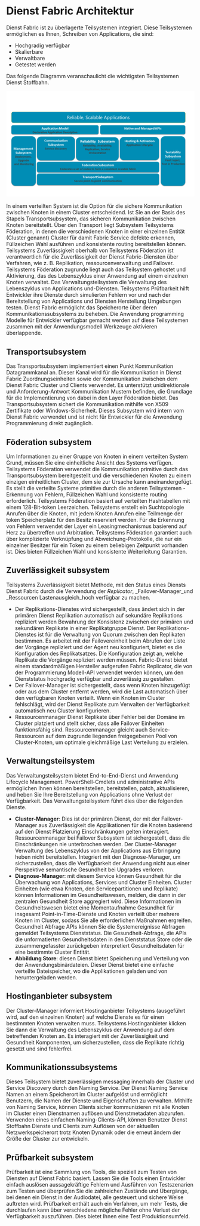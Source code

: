 <properties
   pageTitle="Dienst Fabric Architektur | Microsoft Azure"
   description="Dienst ist, ist eine verteilte Systeme Plattform zur Erstellung skalierbarer, zuverlässiger und einfach verwaltete Applikationen für die Cloud verwendet. In diesem Artikel wird die Architektur Dienst Fabric."
   services="service-fabric"
   documentationCenter=".net"
   authors="rishirsinha"
   manager="timlt"
   editor="rishirsinha"/>

<tags
   ms.service="service-fabric"
   ms.devlang="dotnet"
   ms.topic="article"
   ms.tgt_pltfrm="NA"
   ms.workload="NA"
   ms.date="06/09/2016"
   ms.author="rsinha"/>

# <a name="service-fabric-architecture"></a>Dienst Fabric Architektur

Dienst Fabric ist zu überlagerte Teilsystemen integriert. Diese Teilsystemen ermöglichen es Ihnen, Schreiben von Applications, die sind:

* Hochgradig verfügbar
* Skalierbare
* Verwaltbare
* Getestet werden

Das folgende Diagramm veranschaulicht die wichtigsten Teilsystemen Dienst Stoffbahn.

![Diagramm-Dienst Fabric Architektur](media/service-fabric-architecture/service-fabric-architecture.png)

In einem verteilten System ist die Option für die sichere Kommunikation zwischen Knoten in einem Cluster entscheidend. Ist Sie an der Basis des Stapels Transportsubsystem, das sicheren Kommunikation zwischen Knoten bereitstellt. Über den Transport liegt Subsystem Teilsystems Föderation, in denen die verschiedenen Knoten in einer einzelnen Entität (Cluster genannt) Cluster für damit Fabric Service defekte erkennen, Füllzeichen Wahl ausführen und konsistente routing bereitstellen können. Teilsystems Zuverlässigkeit oberhalb von Teilsystems Föderation ist verantwortlich für die Zuverlässigkeit der Dienst Fabric-Diensten über Verfahren, wie z. B. Replikation, ressourcenverwaltung und Failover. Teilsystems Föderation zugrunde liegt auch das Teilsystem gehostet und Aktivierung, das des Lebenszyklus einer Anwendung auf einem einzelnen Knoten verwaltet. Das Verwaltungsteilsystem die Verwaltung des Lebenszyklus von Applications und-Diensten. Teilsystems Prüfbarkeit hilft Entwickler ihre Dienste durch simulierten Fehlern vor und nach der Bereitstellung von Applications und Diensten Herstellung Umgebungen testen. Dienst Fabric ermöglicht das Speicherorte über deren Kommunikationssubsystems zu beheben. Die Anwendung programming Modelle für Entwickler verfügbar gemacht werden auf diese Teilsystemen zusammen mit der Anwendungsmodell Werkzeuge aktivieren überlappende.

## <a name="transport-subsystem"></a>Transportsubsystem
Das Transportsubsystem implementiert einen Punkt Kommunikation Datagrammkanal an. Dieser Kanal wird für die Kommunikation in Dienst Fabric Zuordnungseinheiten sowie der Kommunikation zwischen dem Dienst Fabric Cluster und Clients verwendet. Es unterstützt unidirektionale und Anforderung-Antwort Kommunikation Mustern befinden, die Grundlage für die Implementierung von dabei in den Layer Föderation bietet. Das Transportsubsystem sichert die Kommunikation mithilfe von X509 Zertifikate oder Windows-Sicherheit. Dieses Subsystem wird intern vom Dienst Fabric verwendet und ist nicht für Entwickler für die Anwendung Programmierung direkt zugänglich.

## <a name="federation-subsystem"></a>Föderation subsystem
Um Informationen zu einer Gruppe von Knoten in einem verteilten System Grund, müssen Sie eine einheitliche Ansicht des Systems verfügen. Teilsystems Föderation verwendet die Kommunikation primitive durch das Transportsubsystem bereitgestellt und die verschiedenen Knoten zu einem einzigen einheitlichen Cluster, dem sie zur Ursache kann aneinandergefügt. Es stellt die verteilte Systeme primitive durch die anderen Teilsystemen - Erkennung von Fehlern, Füllzeichen Wahl und konsistente routing erforderlich. Teilsystems Föderation basiert auf verteilten Hashtabellen mit einem 128-Bit-token Leerzeichen. Teilsystems erstellt ein Suchtopologie Anrufen über die Knoten, mit jedem Knoten Anrufen eine Teilmenge der token Speicherplatz für den Besitz reserviert werden. Für die Erkennung von Fehlern verwendet der Layer ein Leasingmechanismus basierend auf Herz zu übertreffen und Arbitration. Teilsystems Föderation garantiert auch über komplizierte Verknüpfung und Abweichung-Protokolle, die nur ein einzelner Besitzer für ein Token zu einem beliebigen Zeitpunkt vorhanden ist. Dies bieten Füllzeichen Wahl und konsistente Weiterleitung Garantien.

## <a name="reliability-subsystem"></a>Zuverlässigkeit subsystem
Teilsystems Zuverlässigkeit bietet Methode, mit den Status eines Diensts Dienst Fabric durch die Verwendung der _Replicator_, _Failover-Manager_und _Ressourcen Lastenausgleich_hoch verfügbar zu machen.

* Der Replikations-Dienstes wird sichergestellt, dass ändert sich in der primären Dienst Replikation automatisch auf sekundäre Replikations repliziert werden Bewahrung der Konsistenz zwischen der primären und sekundären Replikate in einer Replikatgruppe Dienst. Der Replikations-Dienstes ist für die Verwaltung von Quorum zwischen den Replikaten bestimmen. Es arbeitet mit der Failovereinheit beim Abrufen der Liste der Vorgänge repliziert und der Agent neu konfiguriert, bietet es die Konfiguration des Replikatsatzes. Die Konfiguration zeigt an, welche Replikate die Vorgänge repliziert werden müssen. Fabric-Dienst bietet einem standardmäßigen Hersteller aufgerufen Fabric Replicator, die von der Programmierung Modell-API verwendet werden können, um den Dienststatus hochgradig verfügbar und zuverlässig zu gestalten.
* Der Failover-Manager ist sichergestellt, dass wenn Knoten hinzugefügt oder aus dem Cluster entfernt werden, wird die Last automatisch über den verfügbaren Knoten verteilt. Wenn ein Knoten im Cluster fehlschlägt, wird der Dienst Replikate zum Verwalten der Verfügbarkeit automatisch neu Cluster konfigurieren.
* Ressourcenmanager Dienst Replikate über Fehler bei der Domäne im Cluster platziert und stellt sicher, dass alle Failover Einheiten funktionsfähig sind. Ressourcenmanager gleicht auch Service-Ressourcen auf dem zugrunde liegenden freigegebenen Pool von Cluster-Knoten, um optimale gleichmäßige Last Verteilung zu erzielen.

## <a name="management-subsystem"></a>Verwaltungsteilsystem
Das Verwaltungsteilsystem bietet End-to-End-Dienst und Anwendung Lifecycle Management. PowerShell-Cmdlets und administrative APIs ermöglichen Ihnen können bereitstellen, bereitstellen, patch, aktualisieren, und heben Sie Ihre Bereitstellung von Applications ohne Verlust der Verfügbarkeit. Das Verwaltungsteilsystem führt dies über die folgenden Dienste.

* **Cluster-Manager**: Dies ist der primären Dienst, der mit der Failover-Manager aus Zuverlässigkeit die Applikationen für die Knoten basierend auf den Dienst Platzierung Einschränkungen gelten interagiert. Ressourcenmanager bei Failover Subsystem ist sichergestellt, dass die Einschränkungen nie unterbrochen werden. Der Cluster-Manager Verwaltung des Lebenszyklus von der Applications aus Erbringung heben nicht bereitstellen. Integriert mit den Diagnose-Manager, um sicherzustellen, dass die Verfügbarkeit der Anwendung nicht aus einer Perspektive semantische Gesundheit bei Upgrades verloren.
* **Diagnose-Manager**: mit diesem Service können Gesundheit für die Überwachung von Applications, Services und Cluster Einheiten. Cluster Einheiten (wie etwa Knoten, den Servicepartitionen und Replikate) können Informationen im Gesundheitswesen, melden, die dann in der zentralen Gesundheit Store aggregiert wird. Diese Informationen im Gesundheitswesen bietet eine Momentaufnahme Gesundheit für insgesamt Point-in-Time-Dienste und Knoten verteilt über mehrere Knoten im Cluster, sodass Sie alle erforderlichen Maßnahmen ergreifen. Gesundheit Abfrage APIs können Sie die Systemereignisse Abfragen gemeldet Teilsystems Dienststatus. Die Gesundheit-Abfrage, die APIs die unformatierten Gesundheitsdaten in den Dienststatus Store oder die zusammengefasster zurückgeben interpretiert Gesundheitsdaten für eine bestimmte Cluster Entität.
* **Abbildung Store**: diesen Dienst bietet Speicherung und Verteilung von der Anwendungsbinärdateien. Dieser Dienst bietet eine einfache verteilte Dateispeicher, wo die Applikationen geladen und von heruntergeladen werden.


## <a name="hosting-subsystem"></a>Hostinganbieter subsystem
Der Cluster-Manager informiert Hostinganbieter Teilsystems (ausgeführt wird, auf den einzelnen Knoten) auf welche Dienste es für einen bestimmten Knoten verwalten muss. Teilsystems Hostinganbieter klicken Sie dann die Verwaltung des Lebenszyklus der Anwendung auf dem betreffenden Knoten an. Es interagiert mit der Zuverlässigkeit und Gesundheit Komponenten, um sicherzustellen, dass die Replikate richtig gesetzt und sind fehlerfrei.

## <a name="communication-subsystem"></a>Kommunikationssubsystems
Dieses Teilsystem bietet zuverlässigen messaging innerhalb der Cluster und Service Discovery durch den Naming Service. Der Dienst Naming Service Namen an einem Speicherort im Cluster aufgelöst und ermöglicht Benutzern, die Namen der Dienste und Eigenschaften zu verwalten. Mithilfe von Naming Service, können Clients sicher kommunizieren mit alle Knoten im Cluster einen Dienstnamen auflösen und Dienstmetadaten abzurufen. Verwenden eines einfachen Naming-Clients-API, können Benutzer Dienst Stoffbahn Dienste und Clients zum Auflösen von der aktuellen Netzwerkspeicherort trotz Knoten Dynamik oder die erneut ändern der Größe der Cluster zur entwickeln.

## <a name="testability-subsystem"></a>Prüfbarkeit subsystem
Prüfbarkeit ist eine Sammlung von Tools, die speziell zum Testen von Diensten auf Dienst Fabric basiert. Lassen Sie die Tools einen Entwickler einfach auslösen aussagekräftige Fehlern und Ausführen von Testszenarien zum Testen und überprüfen Sie die zahlreichen Zustände und Übergänge, bei denen ein Dienst in der Audiodatei, alle gesteuert und sichere Weise auftreten wird. Prüfbarkeit enthält auch ein Verfahren, um mehr Tests, die durchlaufen kann über verschiedene mögliche Fehler ohne Verlust der Verfügbarkeit auszuführen. Dies bietet Ihnen eine Test Produktionsumfeld.
